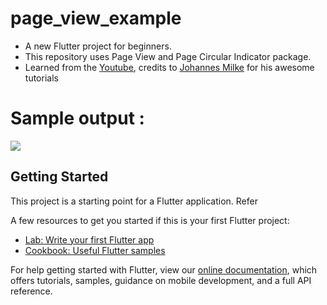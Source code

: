 # page_view_example

- A new Flutter project for beginners.
- This repository uses Page View and Page Circular Indicator package.
- Learned from the [Youtube](https://www.youtube.com/watch?v=v_90gT6v6ts&list=PL1WkZqhlAdC_MPQBXUFwAHviZ3XkWPDBG&index=164), credits to [Johannes Milke](https://github.com/JohannesMilke) for his awesome tutorials

# Sample output :

![](pageview.gif)


## Getting Started

This project is a starting point for a Flutter application.
Refer

A few resources to get you started if this is your first Flutter project:

- [Lab: Write your first Flutter app](https://flutter.dev/docs/get-started/codelab)
- [Cookbook: Useful Flutter samples](https://flutter.dev/docs/cookbook)

For help getting started with Flutter, view our
[online documentation](https://flutter.dev/docs), which offers tutorials,
samples, guidance on mobile development, and a full API reference.
